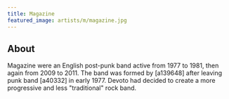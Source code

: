 ```yaml
---
title: Magazine
featured_image: artists/m/magazine.jpg
---
```

## About

Magazine were an English post-punk band active from 1977 to 1981, then again from 2009 to 2011. The band was formed by [a139648] after leaving punk band [a40332] in early 1977. Devoto had decided to create a more progressive and less "traditional" rock band.
